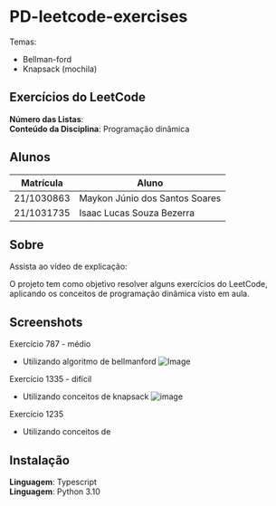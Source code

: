 # PD-leetcode-exercises

Temas:

-  Bellman-ford
-  Knapsack (mochila)


## Exercícios do LeetCode

**Número das Listas**:  <br>
**Conteúdo da Disciplina**: Programação dinâmica<br>

## Alunos

| Matrícula  | Aluno                          |
| ---------- | ------------------------------ |
| 21/1030863 | Maykon Júnio dos Santos Soares |
| 21/1031735 | Isaac Lucas Souza Bezerra      |

## Sobre

Assista ao vídeo de explicação: 

O projeto tem como objetivo resolver alguns exercícios do LeetCode, aplicando os conceitos de programação dinâmica visto em aula.

## Screenshots
Exercício 787 - médio
-  Utilizando algoritmo de bellmanford
![Image](https://github.com/user-attachments/assets/9a2932e0-8d83-4d63-a024-c85953c1457b)


Exercício 1335 - difícil
- Utilizando conceitos de knapsack
![image](https://github.com/user-attachments/assets/e4bda2f2-9690-4e5a-a9c3-d11f1eae8847)


Exercício 1235
- Utilizando conceitos de 

## Instalação

**Linguagem**: Typescript<br>
**Linguagem**: Python 3.10<br>
